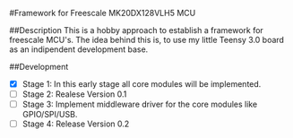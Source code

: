 #Framework for Freescale MK20DX128VLH5 MCU

##Description
This is a hobby approach to establish a framework for freescale MCU's.
The idea behind this is, to use my little Teensy 3.0 board as an indipendent development base.

##Development
- [x] Stage 1: In this early stage all core modules will be implemented.
- [ ] Stage 2: Realese Version 0.1
- [ ] Stage 3: Implement middleware driver for the core modules like GPIO/SPI/USB.
- [ ] Stage 4: Release Version 0.2
